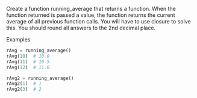 Create a function running_average that returns a function. When the function returned is passed a value, the function returns the current average of all previous function calls. You will have to use closure to solve this. You should round all answers to the 2nd decimal place.

Examples

```py
rAvg = running_average()
rAvg(10)  # 10.0
rAvg(11)  # 10.5
rAvg(12)  # 11.0

rAvg2 = running_average()
rAvg2(1)  # 1
rAvg2(3)  # 2
```
